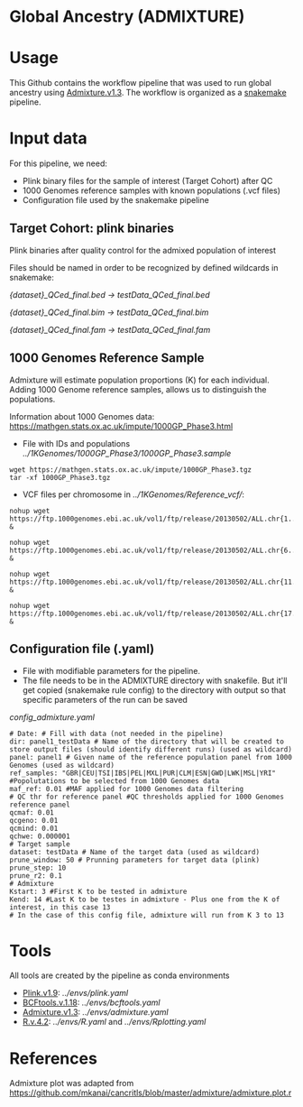 # Global Ancestry (ADMIXTURE)

# Usage

This Github contains the workflow pipeline that was used to run global ancestry using [Admixture.v1.3](https://dalexander.github.io/admixture/admixture-manual.pdf). The workflow is organized as a [snakemake](https://snakemake.readthedocs.io/en/stable/) pipeline. 

# Input data
For this pipeline, we need:
- Plink binary files for the sample of interest (Target Cohort) after QC
- 1000 Genomes reference samples with known populations (.vcf files)
- Configuration file used by the snakemake pipeline 

## Target Cohort: plink binaries
Plink binaries after quality control for the admixed population of interest

Files should be named in order to be recognized by defined wildcards in snakemake:

*{dataset}_QCed_final.bed -> testData_QCed_final.bed*

*{dataset}_QCed_final.bim -> testData_QCed_final.bim*

*{dataset}_QCed_final.fam -> testData_QCed_final.fam*

## 1000 Genomes Reference Sample
Admixture will estimate population proportions (K) for each individual. Adding 1000 Genome reference samples, allows us to distinguish the populations.

Information about 1000 Genomes data: https://mathgen.stats.ox.ac.uk/impute/1000GP_Phase3.html

- File with IDs and populations
*../1KGenomes/1000GP_Phase3/1000GP_Phase3.sample*

```console
wget https://mathgen.stats.ox.ac.uk/impute/1000GP_Phase3.tgz 
tar -xf 1000GP_Phase3.tgz
```
- VCF files per chromosome in *../1KGenomes/Reference_vcf/*:
```console
nohup wget https://ftp.1000genomes.ebi.ac.uk/vol1/ftp/release/20130502/ALL.chr{1..5}.phase3_shapeit2_mvncall_integrated_v5b.20130502.genotypes.vcf.gz{,.tbi} &

nohup wget https://ftp.1000genomes.ebi.ac.uk/vol1/ftp/release/20130502/ALL.chr{6..10}.phase3_shapeit2_mvncall_integrated_v5b.20130502.genotypes.vcf.gz{,.tbi} &

nohup wget https://ftp.1000genomes.ebi.ac.uk/vol1/ftp/release/20130502/ALL.chr{11..16}.phase3_shapeit2_mvncall_integrated_v5b.20130502.genotypes.vcf.gz{,.tbi} &

nohup wget https://ftp.1000genomes.ebi.ac.uk/vol1/ftp/release/20130502/ALL.chr{17..22}.phase3_shapeit2_mvncall_integrated_v5b.20130502.genotypes.vcf.gz{,.tbi} &
```

## Configuration file (.yaml)
- File with modifiable parameters for the pipeline. 
- The file needs to be in the ADMIXTURE directory with snakefile. But it'll get copied (snakemake rule config) to the directory with output so that specific parameters of the run can be saved

*config_admixture.yaml*

```
# Date: # Fill with data (not needed in the pipeline)
dir: panel1_testData # Name of the directory that will be created to store output files (should identify different runs) (used as wildcard)
panel: panel1 # Given name of the reference population panel from 1000 Genomes (used as wildcard)
ref_samples: "GBR|CEU|TSI|IBS|PEL|MXL|PUR|CLM|ESN|GWD|LWK|MSL|YRI" #Popolutations to be selected from 1000 Genomes data
maf_ref: 0.01 #MAF applied for 1000 Genomes data filtering
# QC thr for reference panel #QC thresholds applied for 1000 Genomes reference panel
qcmaf: 0.01
qcgeno: 0.01
qcmind: 0.01
qchwe: 0.000001
# Target sample 
dataset: testData # Name of the target data (used as wildcard)
prune_window: 50 # Prunning parameters for target data (plink)
prune_step: 10
prune_r2: 0.1
# Admixture 
Kstart: 3 #First K to be tested in admixture
Kend: 14 #Last K to be testes in admixture - Plus one from the K of interest, in this case 13
# In the case of this config file, admixture will run from K 3 to 13
```

# Tools
All tools are created by the pipeline as conda environments
- [Plink.v1.9](https://www.cog-genomics.org/plink/):  *../envs/plink.yaml*
- [BCFtools.v.1.18](https://samtools.github.io/bcftools/bcftools.html): *../envs/bcftools.yaml*
- [Admixture.v1.3](https://dalexander.github.io/admixture/admixture-manual.pdf):  *../envs/admixture.yaml*
- [R.v.4.2](https://www.r-project.org):  *../envs/R.yaml* and *../envs/Rplotting.yaml*

# References
Admixture plot was adapted from https://github.com/mkanai/cancritls/blob/master/admixture/admixture.plot.r
